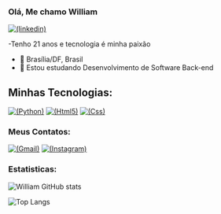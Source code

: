 ### Olá, Me chamo William 
[![(linkedin)](https://img.shields.io/badge/LinkedIn-0077B5?style=for-the-badge&logo=linkedin&logoColor=white)](https://www.linkedin.com/in/william-virissimo/)

-Tenho 21 anos e tecnologia é minha paixão
- 📍 Brasília/DF, Brasil
- 🚀 Estou estudando Desenvolvimento de Software Back-end

## Minhas Tecnologias: 

[![(Python)](https://img.shields.io/badge/Python-3776AB?style=for-the-badge&logo=python&logoColor=white)]()
[![(Html5)](https://img.shields.io/badge/HTML5-E34F26?style=for-the-badge&logo=html5&logoColor=white)]()
[![(Css)](https://img.shields.io/badge/CSS-239120?&style=for-the-badge&logo=css3&logoColor=white)]()

### Meus Contatos:

[![(Gmail)](https://img.shields.io/badge/Gmail-D14836?style=for-the-badge&logo=gmail&logoColor=white)](https://mail.google.com/mail/u/0/#inbox)
[![(Instagram)](https://img.shields.io/badge/Instagram-E4405F?style=for-the-badge&logo=instagram&logoColor=white)](https://www.instagram.com/williamvirissimo/)

### Estatisticas:

![William GitHub stats](https://github-readme-stats.vercel.app/api?username=william-virissimo&show_icons=true&theme=dracula)

![Top Langs](https://github-readme-stats.vercel.app/api/top-langs/?username=william-virissimo&show_icons=true&theme=dracula)

